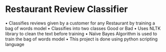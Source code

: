 # Restaurant Review Classifier
•	Classifies reviews given by a customer for any Restaurant by training a bag of words model
•	Classifies into two classes Good or Bad
•	Uses NLTK library to clean the text before training
•	Naïve Bayes Algorithm is used to train the bag of words model
•	This project is done using python scripting language 


